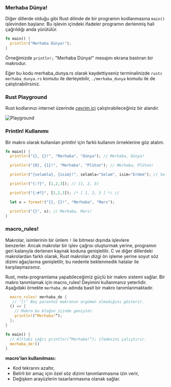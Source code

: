 ### Merhaba Dünya!
Diğer dillerde olduğu gibi Rust dilinde de bir programın kodlanmasına `main()` işlevinden başlanır. Bu  işlevin içindeki ifadeler programın derlenmiş hali çağrıldığı anda yürütülür.

```Rust
fn main() { 
  println!("Merhaba Dünya!"); 
}
````
Örneğimizde `println!;` "Merhaba Dünya!" mesajını ekrana bastıran bir makrodur.

Eğer bu kodu merhaba_dunya.rs olarak kaydettiyseniz terminalinizde `rustc merhaba_dunya.rs` komutu ile derleyebilir, `./merhaba_dunya` komutu ile de çalıştırabilirsiniz.

### Rust Playground
Rust kodlarınızı internet üzerinde [çevrim içi](https://play.rust-lang.org/) çalıştırabileceğiniz bir alandır.

![Playground](https://github.com/rust-lang-tr/dokuman/blob/master/resimler/Rust-Playground.png)

### Println! Kullanımı
Bir makro olarak kullanılan println! için farklı kullanım örneklerine göz atalım.

```Rust
fn main() { 
  println!("{}, {}!", "Merhaba", "Dünya"); // Merhaba, Dünya! 

  println!("{0}, {1}!", "Merhaba", "Plüton"); // Merhaba, Plüton! 

  println!("{selamla}, {isim}!", selamla="Selam", isim="Erdem"); // Selam, Erdem!

  println!("{:?}", [1,2,3]); // [1, 2, 3] 

  println!("{:#?}", [1,2,3]); /* [ 1, 2, 3 ] */ // 

  let x = format!("{}, {}!", "Merhaba", "Mars"); 

  println!("{}", x); // Merhaba, Mars! 
}
````

### macro_rules!
Makrolar, isimlerinin bir ünlem `!` ile bitmesi dışında işlevlere benzerler. Ancak makrolar bir işlev çağrısı oluşturmak yerine, programın geri kalanıyla derlenen kaynak koduna genişletilir. C ve diğer dillerdeki makrolardan farklı olarak, Rust makroları dizgi ön işleme yerine soyut söz dizimi ağaçlarına genişletilir, bu nedenle beklenmedik hatalar ile karşılaşmazsınız.

Rust, meta-programlama yapabileceğimiz güçlü bir makro sistemi sağlar. Bir makro tanımlamak için macro_rules! Deyimini kullanmanız yeterlidir.
Aşağıdaki örnekte `merhaba_de` adında basit bir makro tanımlanmaktadır.

```Rust
  macro_rules! merhaba_de {
   // ‘()’ Boş parantez makronun argüman almadığını gösterir.
  () => {
    // Makro bu bloğun içinde genişler.
    println!(“Merhaba!”);
  };
}

fn main() {
  // Alttaki çağrı println!(“Merhaba!”); ifadesini çalıştırır. 
  merhaba_de!()
}
````
**macro'ları kullanılması:**
- Kod tekrarını azaltır,
- Belirli bir amaç için özel söz dizimi tanımlanmasına izin verir,
- Değişken arayüzlerin tasarlanmasına olanak sağlar.
